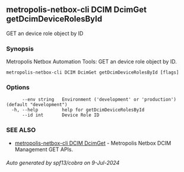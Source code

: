 ## metropolis-netbox-cli DCIM DcimGet getDcimDeviceRolesById

GET an device role object by ID

### Synopsis


Metropolis Netbox Automation Tools:
  GET an device role object by ID.

```
metropolis-netbox-cli DCIM DcimGet getDcimDeviceRolesById [flags]
```

### Options

```
      --env string   Environment ('development' or 'production') (default "development")
  -h, --help         help for getDcimDeviceRolesById
      --id int       Device Role ID
```

### SEE ALSO

* [metropolis-netbox-cli DCIM DcimGet]()	 - Metropolis Netbox DCIM Management GET APIs.

###### Auto generated by spf13/cobra on 9-Jul-2024
